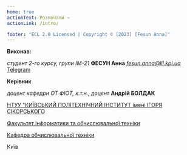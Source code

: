 ```yaml
---
home: true
actionText: Розпочати →
actionLink: /intro/

footer: "ECL 2.0 Licensed | Copyright © [2023] [Fesun Anna]"
---
```



**Виконав:** 

*студент 2-го курсу, групи ІМ-21*
<span padding-right:5em></span> **ФЕСУН Анна** *fesun.anna@lll.kpi.ua* <a href="https://t.me/anyafesun" target="_blank"> Telegram </a>

**Керівник**

*доцент кафедри ОТ ФІОТ, к.т.н., доцент*<span padding-right:5em></span> **Андрій БОЛДАК** 

[НТУУ "КИЇВСЬКИЙ ПОЛІТЕХНІЧНИЙ ІНСТИТУТ імені ІГОРЯ СІКОРСЬКОГО](https://kpi.ua/)

[Факультет інформатики та обчислювальної техніки](https://fiot.kpi.ua/)

[Кафедра обчислювальної техніки](https://comsys.kpi.ua/)

Київ
